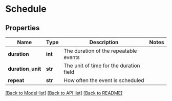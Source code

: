 # Schedule

## Properties
Name | Type | Description | Notes
------------ | ------------- | ------------- | -------------
**duration** | **int** | The duration of the repeatable events | 
**duration_unit** | **str** | The unit of time for the duration field | 
**repeat** | **str** | How often the event is scheduled | 

[[Back to Model list]](../README.md#documentation-for-models) [[Back to API list]](../README.md#documentation-for-api-endpoints) [[Back to README]](../README.md)


